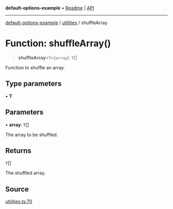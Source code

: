 **default-options-example** • [Readme](../../README.md) \| [API](../../modules.md)

***

[default-options-example](../../README.md) / [utilities](../README.md) / shuffleArray

# Function: shuffleArray()

> **shuffleArray**\<`T`\>(`array`): `T`[]

Function to shuffle an array.

## Type parameters

• **T**

## Parameters

• **array**: `T`[]

The array to be shuffled.

## Returns

`T`[]

The shuffled array.

## Source

[utilities.ts:70](https://github.com/tgreyuk/typedoc-plugin-markdown-examples/blob/3728586/examples/01-typedoc-plugin-markdown/src/utilities.ts#L70)
